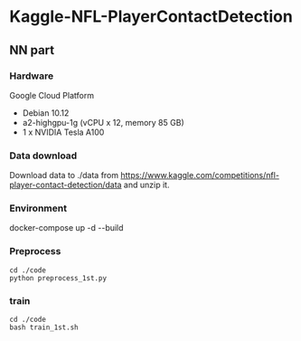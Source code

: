 # Kaggle-NFL-PlayerContactDetection
## NN part

### Hardware
Google Cloud Platform
* Debian 10.12
* a2-highgpu-1g (vCPU x 12, memory 85 GB)
* 1 x NVIDIA Tesla A100

### Data download
Download data to ./data from https://www.kaggle.com/competitions/nfl-player-contact-detection/data and unzip it.

### Environment
docker-compose up -d --build

### Preprocess
```
cd ./code
python preprocess_1st.py
```

### train
```
cd ./code
bash train_1st.sh
```